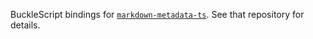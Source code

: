 BuckleScript bindings for [`markdown-metadata-ts`](https://github.com/elcr/markdown-metadata-ts). See that repository for details.
